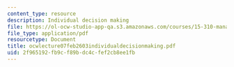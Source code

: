 ```yaml
---
content_type: resource
description: Individual decision making
file: https://ol-ocw-studio-app-qa.s3.amazonaws.com/courses/15-310-managerial-psychology-laboratory-spring-2003/2f965192fb9cf89bdc4cfef2cb8ee1fb_ocwlecture07feb2603individualdecisionmaking.pdf
file_type: application/pdf
resourcetype: Document
title: ocwlecture07feb2603individualdecisionmaking.pdf
uid: 2f965192-fb9c-f89b-dc4c-fef2cb8ee1fb
---
```

